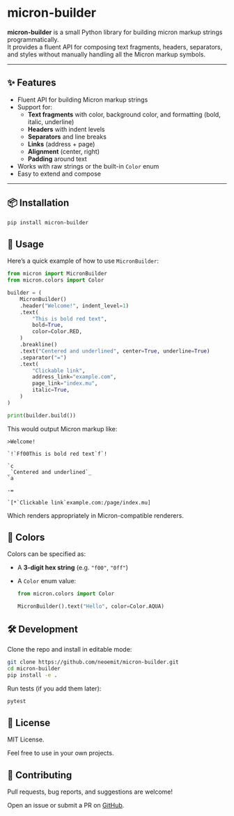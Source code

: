 # micron-builder

**micron-builder** is a small Python library for building micron markup strings programmatically.  
It provides a fluent API for composing text fragments, headers, separators, and styles without manually handling all the Micron markup symbols.

---

## ✨ Features

- Fluent API for building Micron markup strings
- Support for:
  - **Text fragments** with color, background color, and formatting (bold, italic, underline)
  - **Headers** with indent levels
  - **Separators** and line breaks
  - **Links** (address + page)
  - **Alignment** (center, right)
  - **Padding** around text
- Works with raw strings or the built-in `Color` enum
- Easy to extend and compose

---

## 📦 Installation

```bash
pip install micron-builder
```

## 🚀 Usage

Here’s a quick example of how to use `MicronBuilder`:

```python
from micron import MicronBuilder
from micron.colors import Color

builder = (
    MicronBuilder()
    .header("Welcome!", indent_level=1)
    .text(
        "This is bold red text",
        bold=True,
        color=Color.RED,
    )
    .breakline()
    .text("Centered and underlined", center=True, underline=True)
    .separator("=")
    .text(
        "Clickable link",
        address_link="example.com",
        page_link="index.mu",
        italic=True,
    )
)

print(builder.build())
```

This would output Micron markup like:

```
>Welcome!

`!`Ff00This is bold red text`f`!

`c
_`Centered and underlined`_
`a

-=

`[*`Clickable link`example.com:/page/index.mu]
```

Which renders appropriately in Micron-compatible renderers.

## 🎨 Colors

Colors can be specified as:
- A **3-digit hex string** (e.g. `"f00"`, `"0ff"`)
- A `Color` enum value:

    ```python
    from micron.colors import Color

    MicronBuilder().text("Hello", color=Color.AQUA)
    ```

## 🛠 Development

Clone the repo and install in editable mode:
```bash
git clone https://github.com/neoemit/micron-builder.git
cd micron-builder
pip install -e .
```

Run tests (if you add them later):
```bash
pytest
```

## 📜 License

MIT License.

Feel free to use in your own projects.

## 🙌 Contributing

Pull requests, bug reports, and suggestions are welcome!

Open an issue or submit a PR on [GitHub](https://github.com/neoemit/micron).
